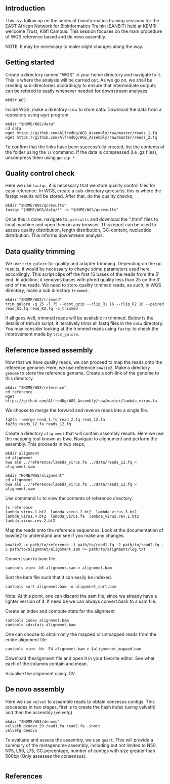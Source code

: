 ## **Introduction**
This is a follow up on the series of bioinformatics training sessions for the EAST African Network for Bioinformatics Trainin (EANBiT) held at KEMRI wellcome Trust, Kilifi Campus. This session focuses on the main procedure of  WGS reference based and de novo assembly.

NOTE: It may  be necessary to make slight changes along the way.

## **Getting started**
Create a directory named "WGS" in your home directory and navigate to it. This is where the analysis will be carried out. As we go on, we shall be creating sub-directories accordingly to ensure that intermediate outputs can be refered to easily whenever needed for downstream analyses. 
```{r,eval=FALSE,error=FALSE,warning=FALSE,message=FALSE,echo=TRUE}
mkdir WGS
```

Inside WGS, make a directory `data` to store data. Download the data from a repository using `wget` program. 
```{r,eval=FALSE,error=FALSE,warning=FALSE,message=FALSE,echo=TRUE}
mkdir "$HOME/WGS/data"
cd data
wget https://github.com/AlfredUg/WGS_Assembly/raw/master/reads_1.fq
wget https://github.com/AlfredUg/WGS_Assembly/raw/master/reads_2.fq
```

To confirm that the links have been successfully created, list the contents of the folder using the `ls` command. If the data is compressed (i.e .gz files), uncompress them using `gunzip *`

## **Quality control check**
Here we use `fastqc`, it is necessary that we store quality control files for easy reference. In WGS, create a sub-directory qcresults, this is where the fastqc results will be stored.
After that, do the quality checks;
```{r,eval=FALSE,error=FALSE,warning=FALSE,message=FALSE,echo=TRUE}
mkdir "$HOME/WGS/qcresults"
fastqc "$HOME/WGS/data/*" -o "$HOME/WGS/qcresults"
```
Once this is done, navigate to `qcresults` and download the ".html" files to local machine and open them in any browser. This report can be used to assess quality distribution, length distribution, GC-content, nucleotide distribution. This informs downstream analysis.

## **Data quality trimming**
We use `trim_galore` for quality and adapter trimming. Depending on the qc results, it would be necessary to change some parameters used here accordingly. This script clips off the first 16 bases of the reads from the 5' end. In addition, it removes bases with phred quality less than 25 on the 3' end of the reads. We need to store quality trimmed reads, as such, in WGS directory, make a sub directory `trimmed`.
```{r,eval=FALSE,error=FALSE,warning=FALSE,message=FALSE,echo=TRUE}
mkdir "$HOME/WGS/trimmed"
trim_galore -q 25 -l 75 --dont_gzip --clip_R1 16 --clip_R2 16 --paired read_R1.fq read_R2.fq -o trimmed
```
If all goes well, trimmed reads will be available in trimmed.
Below is the details of trim.sh script, it iteratively trims all fastq files in the `data` directory. You may consider looking at the trimmed reads using `fastqc` to check the improvement made by `trim_galore`.

##  **Reference based assembly** 

Now that we have quality reads, we can proceed to map the reads onto the reference genome. Here, we use reference `bowtie2`. Make a directory `genome` to store the reference genome.  Create a soft-link of the genome to this directory.
```{r,eval=FALSE,error=FALSE,warning=FALSE,message=FALSE,echo=TRUE}
mkdir "$HOME/WGS/reference"
cd reference
wget https://github.com/AlfredUg/WGS_Assembly/raw/master/lambda_virus.fa
```
We choose to merge the forward and reverse reads into a single file.

```{r,eval=FALSE,error=FALSE,warning=FALSE,message=FALSE,echo=TRUE}
fq2fa --merge read_1.fq read_2.fq read_12.fa
fa2fq reads_12.fa reads_12.fq 
```
Create a directory `alignment` that will contain assembly results. Here we use the mapping tool known as bwa. Navigate to alignement and perform the assembly. This proceeds in two steps, 
```{r,eval=FALSE,error=FALSE,warning=FALSE,message=FALSE,echo=TRUE}
mkdir alignment
cd alignment
bwa aln ../reference/lambda_virus.fa ../data/reads_12.fq > alignment.sam
```

```{r,eval=FALSE,error=FALSE,warning=FALSE,message=FALSE,echo=TRUE}
mkdir "HOME/WGS/alignment" 
cd alignment
bwa aln ../reference/lambda_virus.fa ../data/reads_12.fq > alignment.sam
```
Use command `ls` to view the contents of reference directory.
```{r,eval=FALSE,error=FALSE,warning=FALSE,message=FALSE,echo=TRUE}
ls reference
lambda_virus.1.bt2  lambda_virus.2.bt2  lambda_virus.3.bt2  lambda_virus.4.bt2  lambda_virus.fa  lambda_virus.rev.1.bt2  lambda_virus.rev.2.bt2
```


Map the reads onto the reference sequences. Look at the documentation of bowtie2 to understand and see if you make any changes.

```{r,eval=FALSE,error=FALSE,warning=FALSE,message=FALSE,echo=TRUE}
bowtie2 -x path/to/reference -1 path/to/read1.fq -2 path/to/read2.fq -S path/to/alignmnet/alignment.sam >> path/to/alignment/log.txt
```

Convert sam to bam file
```{r,eval=FALSE,error=FALSE,warning=FALSE,message=FALSE,echo=TRUE}
samtools view -bS alignment.sam > alignmnet.bam
```

Sort the bam file such that it can easily be indexed.
```{r,eval=FALSE,error=FALSE,warning=FALSE,message=FALSE,echo=TRUE}
samtools sort alignment.bam -o alignmnet_sort.bam
```
Note: At this point, one can discard the sam file, since we already have a lighter version of it. If need be we can always convert back to a sam file.

Create an index and compute stats for the alignment
```{r,eval=FALSE,error=FALSE,warning=FALSE,message=FALSE,echo=TRUE}
samtools index alignmnet.bam
samtools idxstats alignmnet.bam
```

One can choose to obtain only the mapped or unmapped reads from the entire alignment file.
```{r,eval=FALSE,error=FALSE,warning=FALSE,message=FALSE,echo=TRUE}
samtools view -bh -F4 alignmnet.bam > $alignmnent_mapped.bam
```

Download thealignment file and open it in your favorite editor. See what each of the columns contain and mean.

Visualise the alignment using IGV.

##  **De novo assembly**
Here we use `velvet` to assemble reads to obtain consesus contigs. This proceedes in two stages, first is to create the hash index (using velveth) and then the assembly (velvetg).
```{r,eval=FALSE,error=FALSE,warning=FALSE,message=FALSE,echo=TRUE}
mkdir "$HOME/WGS/denovo"
velveth denovo 29 read1.fa read2.fa -short
velvetg denovo
```

To evaluate and assess the assembly, we use `quast`. This will provide a summary of the metagenome assembly, including but not limited to N50, N75, L50, L75, GC percentage, number of contigs with size greater than 500bp (Only assesses the consensus).
```{r,eval=FALSE,error=FALSE,warning=FALSE,message=FALSE,echo=TRUE}

```
## **References**
